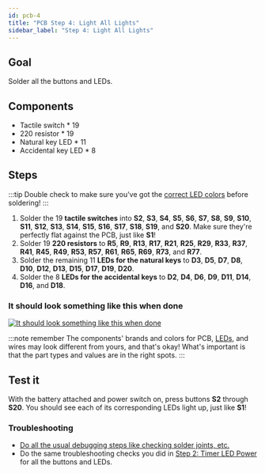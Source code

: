 ```yaml
---
id: pcb-4
title: "PCB Step 4: Light All Lights"
sidebar_label: "Step 4: Light All Lights"
---
```


## Goal

Solder all the buttons and LEDs.

## Components

- Tactile switch \* 19
- 220 resistor \* 19
- Natural key LED \* 11
- Accidental key LED \* 8

## Steps

:::tip
Double check to make sure you've got the [correct LED colors](pcb-0#leds) before soldering!
:::

1. Solder the 19 **tactile switches** into **S2**, **S3**, **S4**, **S5**, **S6**, **S7**, **S8**, **S9**, **S10**, **S11**, **S12**, **S13**, **S14**, **S15**, **S16**, **S17**, **S18**, **S19**, and **S20**. Make sure they're perfectly flat against the PCB, just like **S1**!
2. Solder 19 **220 resistors** to **R5**, **R9**, **R13**, **R17**, **R21**, **R25**, **R29**, **R33**, **R37**, **R41**, **R45**, **R49**, **R53**, **R57**, **R61**, **R65**, **R69**, **R73**, and **R77**.
3. Solder the remaining 11 **LEDs for the natural keys** to **D3**, **D5**, **D7**, **D8**, **D10**, **D12**, **D13**, **D15**, **D17**, **D19**, **D20**.
4. Solder the 8 **LEDs for the accidental keys** to **D2**, **D4**, **D6**, **D9**, **D11**, **D14**, **D16**, and **D18**.

### It should look something like this when done

[![It should look something like this when done](/img/pcb-4.jpg)](/img/pcb-4.jpg)

:::note remember
The components' brands and colors for PCB, [LEDs](pcb-0#leds), and wires may look different from yours, and that's okay! What's important is that the part types and values are in the right spots.
:::

## Test it

With the battery attached and power switch on, press buttons **S2** through **S20**. You should see each of its corresponding LEDs light up, just like **S1**!

### Troubleshooting

- [Do all the usual debugging steps like checking solder joints, etc.](debugging)
- Do the same troubleshooting checks you did in [Step 2: Timer LED Power](pcb-2#troubleshooting) for all the buttons and LEDs.
